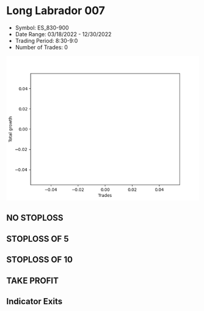 # Long Labrador 007 
- Symbol: ES_830-900
- Date Range: 03/18/2022 - 12/30/2022
- Trading Period: 8:30-9:0
- Number of Trades: 0

![Plot](LongLabrador007ES_830-900.png)
## NO STOPLOSS














## STOPLOSS OF 5














## STOPLOSS OF 10














## TAKE PROFIT











## Indicator Exits



